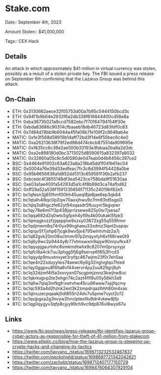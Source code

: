 # Stake.com

Date:: September 4th, 2023

Amount Stolen:: $41,000,000

Tags:: CEX Hack




## Details

An attack in which approximately $41 million in virtual currency was stolen, possibly as a result of a stolen private key. The FBI issued a press release on September 6th confirming that the Lazarus Group was behind this attack.


## On-Chain
- ETH: 0x3130662aece32f05753d00a7b95c0444150bcd3c
- ETH: 0x94f1b9b64e2932f6a2db338f616844400cd58e8a
- ETH: 0xba36735021a9ccd7582ebc7f70164794154ff30e
- ETH: 0xbda83686c90314cfbaaeb18db46723d83fdf0c83
- ETH: 0x7d84d78bb9b6044a45fa08b7fe109f2c8648ab4e
- MATIC: 0xfe3f568d58919b14aff72bd3f14e6f55bec6c4e0
- MATIC: 0xa26213638f79f2ed98d474cbcb87551da909685e
- MATIC: 0xf835cc6c36e2ae500b33193a3fabaa2ba8a2d3dc
- MATIC: 0xa2e898180d0bc3713025d8590615a832397a8032
- MATIC: 0x32860a05c8c5d0580de0d7eab0d4b6456c397ce2
- BSC: 0x4464e91002c63a623a8a218bd5dd1f041b61ec04
- BSC: 0x0004a76e39d33edfeac7fc3c8d3994f54428a0be
- BSC: 0x95b6656838a1d852dd1313c659581f36b2afb237
- BSC: 0xbcedc4f3855148df3ea5423ce758bda9f51630aa
- BSC: 0xe03a1ae400fa54283d5a1c4f8b89d3ca74afbd62
- BSC: 0xff29a52a538f1591235656f71135c24019bf82e5
- BTC: bc1qfesn3jj65fhmf00hh45ueql8je8jae6ep3qk84    
- BTC: bc1qtalh4l8qc0p2qw70axxjhwu9z7rm93td5sgsl3    
- BTC: bc1qlq3s8hgczfe62yt94xqasdr5ftuuyrc5kgvpwr
- BTC: bc1qy78e6ml7f3p438jqrrlzsewx625y0sr7jsesa7
- BTC: bc1qqa682d2q0wtx5gfpxh4yfl9s4k00ukakl5fpk5
- BTC: bc1qmqgkxzzfzjqepptw9xzxy03672xg55q559fmvr
- BTC: bc1qdjmwm8q74r0yx99nghaeu33xdmz3lqnt2uspqv
- BTC: bc1qrqv5f7jxhp67jcgk9wv5jx4795wlntvhdz2a7j
- BTC: bc1q82gvk20m08uctmmr97p2mqyxtyh6xf68rwe0t9
- BTC: bc1q8y9wc2p9444y8r77xtmswxm9qqw90nrpufkx47
- BTC: bc1qqvpjgaurtnhc8smkmdtwhx9c8207m0prsyxyjx
- BTC: bc1qfcl8a4ck7uu3phgg5fj6g9servp6f85j3frcd3
- BTC: bc1qqydp9muxtnxyet3ryfqc467wjtm23f0r7eh5aa
- BTC: bc1qe4n22sduyylws74aewc6y6g32nglvglqu7hted
- BTC: bc1qy0ggpxu8f6lta6vf44vervr4py2uu829grj8yh
- BTC: bc1q32dzmf4t5a3xxvyxn07scgpmjznnz3kwjhw8uc
- BTC: bc1qkrkxgvp2te3xhgn74c2azt4flf9u05y56kh3a9
- BTC: bc1q6w7qlaj3mfkgfrxwtvhw45cu86wew7xpjfqcmy
- BTC: bc1qc593a4d2hznk2ext3k2zmpdrqazlhhh80m4xas
- BTC: bc1qtnuzecpqaakj0dt855n24dv7u5pme7vyct2cf2
- BTC: bc1qvjpgxa2g3nvyw2hnclptextllu9dr4vkew8jfp
- BTC: bc1qg0qygyv3qfp8cjyy99ch9vc9dp876vl8wys67u


## Links
- https://www.fbi.gov/news/press-releases/fbi-identifies-lazarus-group-cyber-actors-as-responsible-for-theft-of-41-million-from-stakecom
- https://www.elliptic.co/blog/how-the-lazarus-group-is-stepping-up-crypto-hacks-and-changing-its-tactics
- https://twitter.com/tayvano_/status/1698713232532467837
- https://twitter.com/peckshield/status/1698697721342042621
- https://twitter.com/zachxbt/status/1698712407177150729
- https://twitter.com/tayvano_/status/1699476064307929104